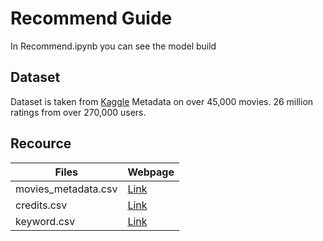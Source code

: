 # Recommend Guide

In Recommend.ipynb you can see the model build

## Dataset

Dataset is taken from [Kaggle](https://www.kaggle.com/rounakbanik/the-movies-dataset)
Metadata on over 45,000 movies. 26 million ratings from over 270,000 users.

## Recource

| Files               | Webpage                                                                                  |
| ------------------- | ---------------------------------------------------------------------------------------- |
| movies_metadata.csv | [Link](https://www.kaggle.com/rounakbanik/the-movies-dataset?select=movies_metadata.csv) |
| credits.csv         | [Link](https://www.kaggle.com/rounakbanik/the-movies-dataset?select=credits.csv)         |
| keyword.csv         | [Link](https://www.kaggle.com/rounakbanik/the-movies-dataset?select=keywords.csv)        |
